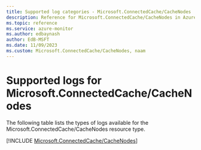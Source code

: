 ```yaml
---
title: Supported log categories - Microsoft.ConnectedCache/CacheNodes
description: Reference for Microsoft.ConnectedCache/CacheNodes in Azure Monitor Logs.
ms.topic: reference
ms.service: azure-monitor
ms.author: edbaynash
author: EdB-MSFT
ms.date: 11/09/2023
ms.custom: Microsoft.ConnectedCache/CacheNodes, naam
---
```





# Supported logs for Microsoft.ConnectedCache/CacheNodes  
The following table lists the types of logs available for the Microsoft.ConnectedCache/CacheNodes resource type.
  
  
[!INCLUDE [Microsoft.ConnectedCache/CacheNodes](./includes/microsoft-connectedcache-cachenodes-logs-include.md)]
  
